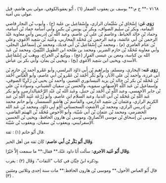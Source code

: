 ٧١٦٨ -** خ م:** يوسف بن يعقوب الصفار (٦) ، أَبُو يعقوبالكوفي، مولى بني هاشم، قيل مولى بني أمية.

**رَوَى عَن:** إِسْحَاق بْن سُلَيْمان الرازي، وإِسْمَاعِيل بن علية (خ) ، وأيوب بْن النجار قاضي اليمامة، وبكر بْن سليم الصواف، وبكر بْن يونس بْن بكير، وأبي أسامة حماد بْن أسامة، وحماد بْن خالد الخياط، وعاصم بْن علي بْن عاصم، وعبد اللَّه بْن إدريس وأبي معاوية عَبْد الرحمن بْن أَبي عائشة، وعبد الرحمن بْن مُحَمَّد المحاربي، وعُبَيد بْن سَعِيد الأُمَوِي، وعلي بْن عثام العامري (م) ، ومحمد بْن إِسْمَاعِيل بْن أَبي فديك، ومحمد بْن إسماعيل البجلي، وأبي معاوية مُحَمَّد بْن خازم الضرير، ومحمد بن طلحة ابن الطويل التَّيْمِيّ، ومحمد بْن عَبد الله بن كناسة، ومعن بن عيسى القزاز (عخ) ، ووكيع بْن الجراح، ووهب بْن إِسْمَاعِيل الأسدي، ويحيى ابن سَعِيد الأُمَوِي (بخ) ، ويحيى بْن يمان، وأبي بكر بن عياش.

**رَوَى عَنه:** البخاري، ومسلم، وإبراهيم بْن أَبي دَاوُد البرلسي، وأبو عَمْرو أحمد بْن حازم بْن أَبي غرزة، وأحمد بْن علي الأبار، وأَبُو بَكْر أَحْمَد بْن عَمْرو بْن أَبي عاصم، وأبو الْعَبَّاس أَحْمَد بْن مُحَمَّد بْن بكر بْن خالد بْن يزيد النيسابوري القصير، وأحمد بْن يحيى بْن زَكَرِيَّا الصوفي، وإسماعيل بْن عَبد اللَّهِ الأصبهاني سمويه، والحسن بْن سفيان الشيباني، وسوادة بْن علي بْن جابر الأحمسي، وعبد اللَّهِ بْن أَحْمَد بْن حنبل، وعَبد الله بْن عَبْد الرَّحْمَنِالدارمي، وأبو بكر عَبد اللَّهِ بْن مُحَمَّد بْن أَبي الدنيا، وعبد السلام ابن عاصم، وأبو زُرْعَة عُبَيد اللَّهِ بْن عبد الكريم الرازي، وعثمان بْن سَعِيد الدارمي، والقاسم بْن هاشم السمسار، وأبو حاتم محمد بْن إدريس الرازي، ومحمد بْن الأشعث السجستاني أَخُو أَبِي دَاوُد، ومحمد بْن عَبد الله الحضرمي، ومحمد بْن عثمان بْن أَبي شَيْبَة، وأبو الأَحوص مُحَمَّد بْن الهيثم القاضي، وموسى بْن إسحاق بْن موسى الأَنْصارِيّ، وموسى بْن هارون الحافظ، ويحيى بْن الحسين الإسفراييني، ويعقوب بْن سفيان، ويعقوب بْن شَيْبَة.

قال أَبُو حاتم (١) : ثقة.

**وَقَال أَبُو بَكْر بْن أَبي عاصم:** كَانَ ثقة من أهل الخير.

**وَقَال أَبُو عُبَيد الآجري:** سألت أَبَا داود عَنْهُ،** فقال:** ما سمعت إِلاَّ خَيْرًا.

وذكره ابنُ حِبَّان في كتاب "الثقات"، وَقَال (٢) : يغرب.

قال أَبُو العباس الأحول،** وموسى بْن هارون الحافظ:** مات سنة إحدى وثلاثين ومئتين (٣) .
